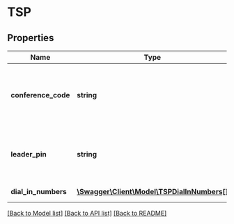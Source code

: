 # TSP

## Properties
Name | Type | Description | Notes
------------ | ------------- | ------------- | -------------
**conference_code** | **string** | Conference code, numeric value, length is less than 16. | 
**leader_pin** | **string** | Leader PIN, numeric value, length is less than 16. | 
**dial_in_numbers** | [**\Swagger\Client\Model\TSPDialInNumbers[]**](TSPDialInNumbers.md) | List of Dial In Numbers | [optional] 

[[Back to Model list]](../README.md#documentation-for-models) [[Back to API list]](../README.md#documentation-for-api-endpoints) [[Back to README]](../README.md)


